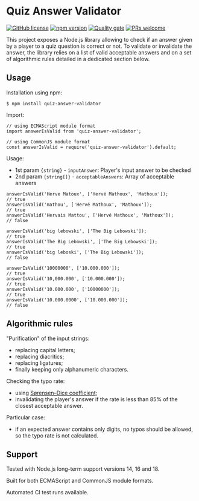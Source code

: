 # Quiz Answer Validator

[![GitHub license](https://img.shields.io/badge/license-MIT-blue.svg)](https://github.com/ehenon/quiz-answer-validator/blob/main/LICENSE) [![npm version](https://img.shields.io/npm/v/quiz-answer-validator.svg?style=flat)](https://www.npmjs.com/package/quiz-answer-validator) [![Quality gate](https://github.com/ehenon/quiz-answer-validator/actions/workflows/quality-gate.yml/badge.svg?branch=main)](https://github.com/ehenon/quiz-answer-validator/actions/workflows/quality-gate.yml) [![PRs welcome](https://img.shields.io/badge/PRs-welcome-brightgreen.svg)](https://reactjs.org/docs/how-to-contribute.html#your-first-pull-request)

This project exposes a Node.js library allowing to check if an answer given by a player to a quiz question is correct or not. To validate or invalidate the answer, the library relies on a list of valid acceptable answers and on a set of algorithmic rules detailed in a dedicated section below.

## Usage

Installation using npm:

```
$ npm install quiz-answer-validator
```

Import:

```
// using ECMAScript module format
import answerIsValid from 'quiz-answer-validator';

// using CommonJS module format
const answerIsValid = require('quiz-answer-validator').default;
```

Usage:

- 1st param `{string}` - `inputAnswer`: Player's input answer to be checked
- 2nd param `{string[]}` - `acceptableAnswers`: Array of acceptable answers

```
answerIsValid('Herve Matoux', ['Hervé Mathoux', 'Mathoux']);          // true
answerIsValid('mathou', ['Hervé Mathoux', 'Mathoux']);                // true
answerIsValid('Hervais Mattou', ['Hervé Mathoux', 'Mathoux']);        // false

answerIsValid('big lebowski', ['The Big Lebowski']);                  // true
answerIsValid('The Big Lebowski', ['The Big Lebowski']);              // true
answerIsValid('big leboski', ['The Big Lebowski']);                   // false

answerIsValid('10000000', ['10.000.000']);                            // true
answerIsValid('10,000.000', ['10.000.000']);                          // true
answerIsValid('10.000.000', ['10000000']);                            // true
answerIsValid('10.000.0000', ['10.000.000']);                         // false
```

## Algorithmic rules

"Purification" of the input strings:
- replacing capital letters;
- replacing diacritics;
- replacing ligatures;
- finally keeping only alphanumeric characters.

Checking the typo rate:
- using [Sørensen–Dice coefficient](https://en.wikipedia.org/wiki/S%C3%B8rensen%E2%80%93Dice_coefficient);
- invalidating the player's answer if the rate is less than 85% of the closest acceptable answer.

Particular case:
- if an expected answer contains only digits, no typos should be allowed, so the typo rate is not calculated.

## Support

Tested with Node.js long-term support versions 14, 16 and 18.

Built for both ECMAScript and CommonJS module formats.

Automated CI test runs available.
